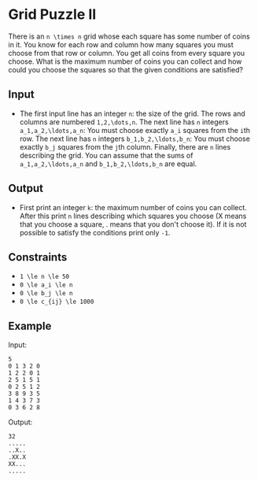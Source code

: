 # Grid Puzzle II 

There is an ```n \times n``` grid whose each square has some number of coins in it.
You know for each row and column how many squares you must choose from that row or column. You get all coins from every square you choose. What is the maximum number of coins you can collect and how could you choose the squares so that the given conditions are satisfied?
## Input
- The first input line has an integer ```n```: the size of the grid. The rows and columns are numbered ```1,2,\dots,n```.
The next line has ```n``` integers ```a_1,a_2,\ldots,a_n```: You must choose exactly ```a_i``` squares from the ```i```th row.
The next line has ```n``` integers ```b_1,b_2,\ldots,b_n```: You must choose exactly ```b_j``` squares from the ```j```th column.
Finally, there are ```n``` lines describing the grid. You can assume that the sums of ```a_1,a_2,\ldots,a_n``` and ```b_1,b_2,\ldots,b_n``` are equal.
## Output
- First print an integer ```k```: the maximum number of coins you can collect. After this print ```n``` lines describing which squares you choose (X means that you choose a square, . means that you don't choose it).
If it is not possible to satisfy the conditions print only ```-1```.
## Constraints

- ```1 \le n \le 50```
- ```0 \le a_i \le n```
- ```0 \le b_j \le n```
- ```0 \le c_{ij} \le 1000```

## Example
Input:
```
5
0 1 3 2 0
1 2 2 0 1
2 5 1 5 1
0 2 5 1 2
3 8 9 3 5
1 4 3 7 3
0 3 6 2 8
```

Output:
```
32
.....
..X..
.XX.X
XX...
.....
```
